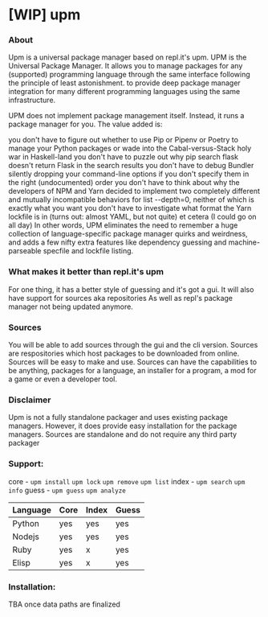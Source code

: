 # [WIP] upm

### About
Upm is a universal package manager based on repl.it's upm.
UPM is the Universal Package Manager. It allows you to manage packages for any (supported) programming language through the same interface following the principle of least astonishment.  to provide deep package manager integration for many different programming languages using the same infrastructure.

UPM does not implement package management itself. Instead, it runs a package manager for you. The value added is:

you don't have to figure out whether to use Pip or Pipenv or Poetry to manage your Python packages or wade into the Cabal-versus-Stack holy war in Haskell-land
you don't have to puzzle out why pip search flask doesn't return Flask in the search results
you don't have to debug Bundler silently dropping your command-line options if you don't specify them in the right (undocumented) order
you don't have to think about why the developers of NPM and Yarn decided to implement two completely different and mutually incompatible behaviors for list --depth=0, neither of which is exactly what you want
you don't have to investigate what format the Yarn lockfile is in (turns out: almost YAML, but not quite)
et cetera (I could go on all day)
In other words, UPM eliminates the need to remember a huge collection of language-specific package manager quirks and weirdness, and adds a few nifty extra features like dependency guessing and machine-parseable specfile and lockfile listing.

### What makes it better than repl.it's upm
For one thing, it has a better style of guessing and it's got a gui. 
It will also have support for sources aka repositories
As well as repl's package manager not being updated anymore.

### Sources
You will be able to add sources through the gui and the cli version.
Sources are respositories which host packages to be downloaded from online.
Sources will be easy to make and use.
Sources can have the capabilities to be anything, packages for a language, an installer for a program, a mod for a game or even a developer tool.

### Disclaimer
Upm is not a fully standalone packager and uses existing package managers. However, it does provide easy installation for the package managers.
Sources are standalone and do not require any third party packager

### Support:
core - `upm install` `upm lock` `upm remove` `upm list`
index - `upm search` `upm info`
guess - `upm guess` `upm analyze`

| Language | Core | Index | Guess |
|----------|------|-------|-------|
| Python   | yes  | yes   | yes   |
| Nodejs   | yes  | yes   | yes   |
| Ruby     | yes  |  x    | yes   |
| Elisp    | yes  |  x    | yes   |

### Installation:
TBA once data paths are finalized
